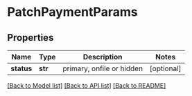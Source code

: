 # PatchPaymentParams

## Properties
Name | Type | Description | Notes
------------ | ------------- | ------------- | -------------
**status** | **str** | primary, onfile or hidden | [optional] 

[[Back to Model list]](../README.md#documentation-for-models) [[Back to API list]](../README.md#documentation-for-api-endpoints) [[Back to README]](../README.md)


